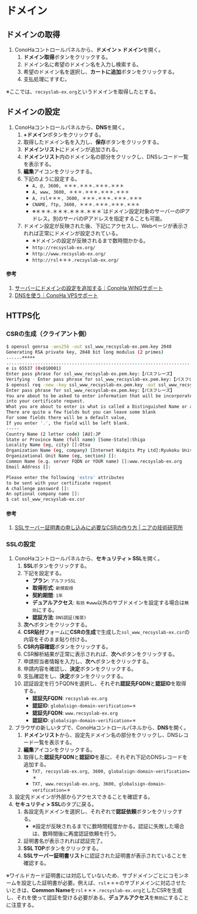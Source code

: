 # ドメイン

## ドメインの取得
1. ConoHaコントロールパネルから、**ドメイン > ドメイン**を開く。
   1. **ドメイン取得**ボタンをクリックする。
   2. ドメイン名に希望のドメイン名を入力し検索する。
   3. 希望のドメイン名を選択し、**カートに追加**ボタンをクリックする。
   4. 支払処理にすすむ。

※ここでは、`recsyslab-ex.org`というドメインを取得したとする。

## ドメインの設定
1. ConoHaコントロールパネルから、**DNS**を開く。
   1. **+ドメイン**ボタンをクリックする。
   2. 取得したドメイン名を入力し、**保存**ボタンをクリックする。
   3. **ドメインリスト**にドメインが追加される。
   4. **ドメインリスト**内のドメイン名の部分をクリックし、DNSレコード一覧を表示する。
   5. **編集**アイコンをクリックする。
   6. 下記のように設定する。
      - `A, @, 3600, ＊＊＊.＊＊＊.＊＊＊.＊＊＊`
      - `A, www, 3600, ＊＊＊.＊＊＊.＊＊＊.＊＊＊`
      - `A, rsl＊＊＊, 3600, ＊＊＊.＊＊＊.＊＊＊.＊＊＊`
      - `CNAME, ftp, 3600, ＊＊＊.＊＊＊.＊＊＊.＊＊＊`
      - ※＊＊＊.＊＊＊.＊＊＊.＊＊＊`はドメイン設定対象のサーバーのIPアドレス。別のサーバのIPアドレスを指定することも可能。
   7. ドメイン設定が反映された後、下記にアクセスし、Webページが表示されれば正常にドメインが設定されている。
      - ※ドメインの設定が反映されるまで数時間かかる。
      - `http://recsyslab-ex.org/`
      - `http://www.recsyslab-ex.org/`
      - `http://rsl＊＊＊.recsyslab-ex.org/`

#### 参考
1. [サーバーにドメインの設定を追加する｜ConoHa WINGサポート](https://support.conoha.jp/w/adddomain/)
2. [DNSを使う｜ConoHa VPSサポート](https://support.conoha.jp/v/dns/)

## HTTPS化

### CSRの生成（クライアント側）
```bash
$ openssl genrsa -aes256 -out ssl_www_recsyslab-ex.pem.key 2048
Generating RSA private key, 2048 bit long modulus (2 primes)
......+++++
..........................................................................+++++
e is 65537 (0x010001)
Enter pass phrase for ssl_www_recsyslab-ex.pem.key:【パスフレーズ】
Verifying - Enter pass phrase for ssl_www_recsyslab-ex.pem.key:【パスフレーズ】
$ openssl req -new -key ssl_www_recsyslab-ex.pem.key -out ssl_www_recsyslab-ex.csr
Enter pass phrase for ssl_www_recsyslab-ex.pem.key:【パスフレーズ】
You are about to be asked to enter information that will be incorporated
into your certificate request.
What you are about to enter is what is called a Distinguished Name or a DN.
There are quite a few fields but you can leave some blank
For some fields there will be a default value,
If you enter '.', the field will be left blank.
-----
Country Name (2 letter code) [AU]:JP
State or Province Name (full name) [Some-State]:Shiga
Locality Name (eg, city) []:Otsu
Organization Name (eg, company) [Internet Widgits Pty Ltd]:Ryukoku University
Organizational Unit Name (eg, section) []:
Common Name (e.g. server FQDN or YOUR name) []:www.recsyslab-ex.org
Email Address []:

Please enter the following 'extra' attributes
to be sent with your certificate request
A challenge password []:
An optional company name []:
$ cat ssl_www_recsyslab-ex.csr
```

#### 参考
1. [SSLサーバー証明書の申し込みに必要なCSRの作り方 | ニアの技術研究所](https://chronoir.net/make-csr-for-ssl/)

### SSLの設定
1. ConoHaコントロールパネルから、**セキュリティ > SSL**を開く。
   1. **SSL**ボタンをクリックする。
   2. 下記を設定する。
      - **プラン**: `アルファSSL`
      - **取得形式**: `新規取得`
      - **契約期間**: `1年`
      - **デュアルアクセス**: `有効` ※`www`以外のサブドメインを設定する場合は`無効`にする。
      - **認証方法**: `DNS認証(推奨)`
   3. **次へ**ボタンをクリックする。
   4. **CSR貼付**フォームに**CSRの生成**で生成した`ssl_www_recsyslab-ex.csr`の内容をそのまま貼り付ける。
   5. **CSR内容確認**ボタンをクリックする。
   6. CSR解析結果が正常に表示されれば、**次へ**ボタンをクリックする。
   7. 申請担当者情報を入力し、**次へ**ボタンをクリックする。
   8. 申請内容を確認し、**決定**ボタンをクリックする。
   9. 支払確認をし、**決定**ボタンをクリックする。
   10. 認証設定を行うFQDNを選択し、それぞれ**認証先FQDN**と**認証ID**を取得する。
       - **認証先FQDN**: `recsyslab-ex.org`
       - **認証ID**: `globalsign-domain-verification=＊`
       - **認証先FQDN**: `www.recsyslab-ex.org`
       - **認証ID**: `globalsign-domain-verification=＊`
2. ブラウザの新しいタブで、ConoHaコントロールパネルから、**DNS**を開く。
   1. **ドメインリスト**から、設定先ドメイン名の部分をクリックし、DNSレコード一覧を表示する。
   2. **編集**アイコンをクリックする。
   3. 取得した**認証先FQDN**と**認証ID**を基に、それぞれ下記のDNSレコードを追加する。
       - `TXT, recsyslab-ex.org, 3600, globalsign-domain-verification=＊`
       - `TXT, www.recsyslab-ex.org, 3600, globalsign-domain-verification=＊`
3. 設定先ドメインが外部からアクセスできることを確認する。
4. **セキュリティ > SSL**のタブに戻る。
   1. 各設定先ドメインを選択し、それぞれで**認証依頼**ボタンをクリックする。
      - ※設定が反映されるまでに数時間程度かかる。認証に失敗した場合は、数時間後に再度認証依頼を行う。
   2. 証明書名が表示されれば認証完了。
   3. **SSL TOP**ボタンをクリックする。
   4. **SSLサーバー証明書リスト**に認証された証明書が表示されていることを確認する。

※ワイルドカード証明書には対応していないため、サブドメインごとにコモンネームを設定した証明書が必要。例えば、`rsl＊＊＊`のサブドメインに対応させたいときは、**Common Name**を`rsl＊＊＊.recsyslab-ex.org`としたCSRを生成し、それを使って認証を受ける必要がある。**デュアルアクセス**を`無効`にすることに注意する。

